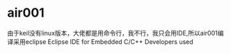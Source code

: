 # air001
由于keil没有linux版本，大佬都是用命令行，我不行，我只会用IDE,所以air001编译采用eclipse
Eclipse IDE for Embedded C/C++ Developers  used
